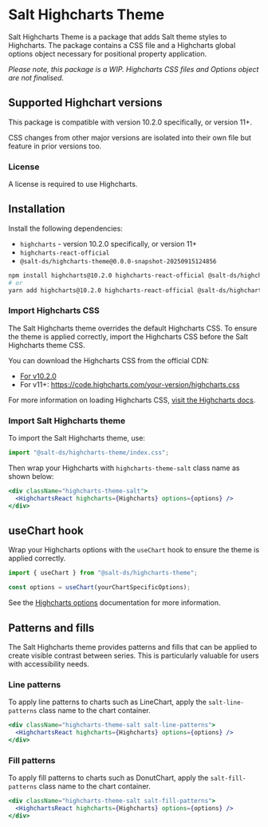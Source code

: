# Salt Highcharts Theme

Salt Highcharts Theme is a package that adds Salt theme styles to Highcharts. The package contains a CSS file and a Highcharts global options object necessary for positional property application.

_Please note, this package is a WIP. Highcharts CSS files and Options object are not finalised._

## Supported Highchart versions

This package is compatible with version 10.2.0 specifically, or version 11+.

CSS changes from other major versions are isolated into their own file but feature in prior versions too.

### License

A license is required to use Highcharts.

## Installation

Install the following dependencies:

- `highcharts` - version 10.2.0 specifically, or version 11+
- `highcharts-react-official`
- `@salt-ds/highcharts-theme@0.0.0-snapshot-20250915124856`

```bash
npm install highcharts@10.2.0 highcharts-react-official @salt-ds/highcharts-theme@0.0.0-snapshot-20250915124856
# or
yarn add highcharts@10.2.0 highcharts-react-official @salt-ds/highcharts-theme@0.0.0-snapshot-20250915124856
```

### Import Highcharts CSS

The Salt Highcharts theme overrides the default Highcharts CSS. To ensure the theme is applied correctly, import the Highcharts CSS before the Salt Highcharts theme CSS.

You can download the Highcharts CSS from the official CDN:

- [For v10.2.0](https://code.highcharts.com/10.2.0/css/highcharts.css)
- For v11+: https://code.highcharts.com/your-version/highcharts.css

For more information on loading Highcharts CSS, [visit the Highcharts docs](https://www.highcharts.com/docs/chart-design-and-style/style-by-css).

### Import Salt Highcharts theme

To import the Salt Highcharts theme, use:

```js
import "@salt-ds/highcharts-theme/index.css";
```

Then wrap your Highcharts with `highcharts-theme-salt` class name as shown below:

```jsx
<div className="highcharts-theme-salt">
  <HighchartsReact highcharts={Highcharts} options={options} />
</div>
```

## useChart hook

Wrap your Highcharts options with the `useChart` hook to ensure the theme is applied correctly.

```jsx
import { useChart } from "@salt-ds/highcharts-theme";

const options = useChart(yourChartSpecificOptions);
```

See the [Highcharts options](https://www.highcharts.com/docs/getting-started/how-to-set-options) documentation for more information.

## Patterns and fills

The Salt Highcharts theme provides patterns and fills that can be applied to create visible contrast between series. This is particularly valuable for users with accessibility needs.

### Line patterns

To apply line patterns to charts such as LineChart, apply the `salt-line-patterns` class name to the chart container.

```jsx
<div className="highcharts-theme-salt salt-line-patterns">
  <HighchartsReact highcharts={Highcharts} options={options} />
</div>
```

### Fill patterns

To apply fill patterns to charts such as DonutChart, apply the `salt-fill-patterns` class name to the chart container.

```jsx
<div className="highcharts-theme-salt salt-fill-patterns">
  <HighchartsReact highcharts={Highcharts} options={options} />
</div>
```
